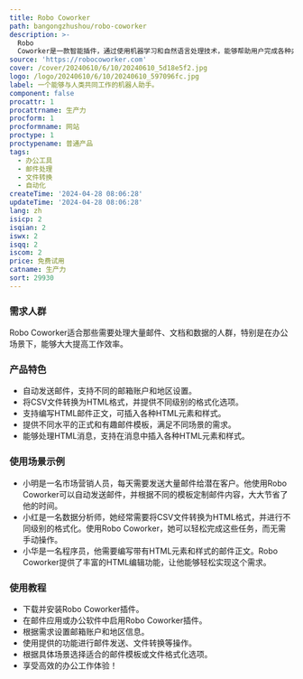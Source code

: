 ```yaml
---
title: Robo Coworker
path: bangongzhushou/robo-coworker
description: >-
  Robo
  Coworker是一款智能插件，通过使用机器学习和自然语言处理技术，能够帮助用户完成各种办公任务。它能够自动发送邮件、处理文档、转换文件格式等，极大提高了工作效率。
source: 'https://robocoworker.com'
cover: /cover/20240610/6/10/20240610_5d18e5f2.jpg
logo: /logo/20240610/6/10/20240610_597096fc.jpg
label: 一个能够与人类共同工作的机器人助手。
component: false
procattr: 1
procattrname: 生产力
procform: 1
procformname: 网站
proctype: 1
proctypename: 普通产品
tags:
  - 办公工具
  - 邮件处理
  - 文件转换
  - 自动化
createTime: '2024-04-28 08:06:28'
updateTime: '2024-04-28 08:06:28'
lang: zh
isicp: 2
isqian: 2
iswx: 2
isqq: 2
iscom: 2
price: 免费试用
catname: 生产力
sort: 29930
---
```




### 需求人群
Robo Coworker适合那些需要处理大量邮件、文档和数据的人群，特别是在办公场景下，能够大大提高工作效率。

### 产品特色
* 自动发送邮件，支持不同的邮箱账户和地区设置。
* 将CSV文件转换为HTML格式，并提供不同级别的格式化选项。
* 支持编写HTML邮件正文，可插入各种HTML元素和样式。
* 提供不同水平的正式和有趣邮件模板，满足不同场景的需求。
* 能够处理HTML消息，支持在消息中插入各种HTML元素和样式。

### 使用场景示例
* 小明是一名市场营销人员，每天需要发送大量邮件给潜在客户。他使用Robo Coworker可以自动发送邮件，并根据不同的模板定制邮件内容，大大节省了他的时间。
* 小红是一名数据分析师，她经常需要将CSV文件转换为HTML格式，并进行不同级别的格式化。使用Robo Coworker，她可以轻松完成这些任务，而无需手动操作。
* 小华是一名程序员，他需要编写带有HTML元素和样式的邮件正文。Robo Coworker提供了丰富的HTML编辑功能，让他能够轻松实现这个需求。

### 使用教程
* 下载并安装Robo Coworker插件。
* 在邮件应用或办公软件中启用Robo Coworker插件。
* 根据需求设置邮箱账户和地区信息。
* 使用提供的功能进行邮件发送、文件转换等操作。
* 根据具体场景选择适合的邮件模板或文件格式化选项。
* 享受高效的办公工作体验！

  

